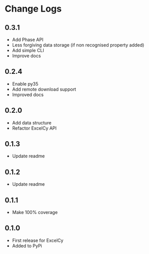 # Change Logs

## 0.3.1
- Add Phase API
- Less forgiving data storage (if non recognised property added)
- Add simple CLI
- Improve docs

## 0.2.4
- Enable py35
- Add remote download support
- Improved docs

## 0.2.0
- Add data structure
- Refactor ExcelCy API

## 0.1.3
- Update readme

## 0.1.2
- Update readme

## 0.1.1
- Make 100% coverage

## 0.1.0
- First release for ExcelCy
- Added to PyPi
